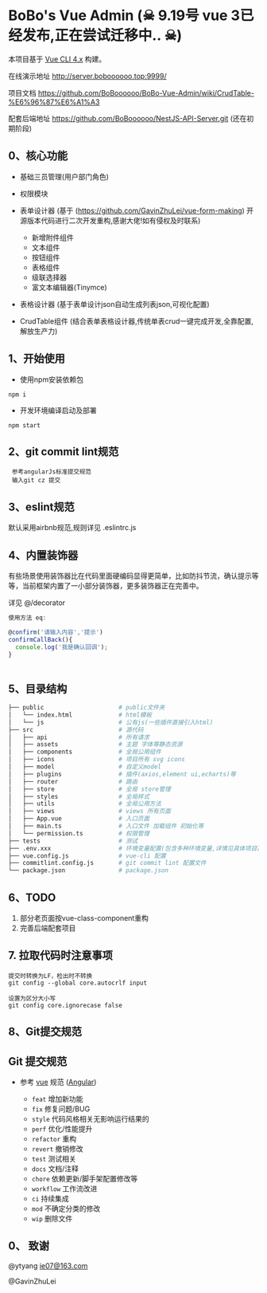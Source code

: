 # BoBo's Vue Admin (☠ 9.19号 vue 3已经发布,正在尝试迁移中.. ☠)
本项目基于 [Vue CLI 4.x](https://cli.vuejs.org/config/) 构建。

在线演示地址 http://server.boboooooo.top:9999/

项目文档 https://github.com/BoBoooooo/BoBo-Vue-Admin/wiki/CrudTable-%E6%96%87%E6%A1%A3 

配套后端地址 https://github.com/BoBoooooo/NestJS-API-Server.git (还在初期阶段)


## 0、核心功能

* 基础三员管理(用户部门角色)

* 权限模块

* 表单设计器 (基于 (https://github.com/GavinZhuLei/vue-form-making) 开源版本代码进行二次开发重构,感谢大佬!如有侵权及时联系)
  * 新增附件组件
  * 文本组件
  * 按钮组件
  * 表格组件
  * 级联选择器
  * 富文本编辑器(Tinymce)
* 表格设计器 (基于表单设计json自动生成列表json,可视化配置)
* CrudTable组件 (结合表单表格设计器,传统单表crud一键完成开发,全靠配置,解放生产力)


## 1、开始使用
* 使用npm安装依赖包
```
npm i
```
* 开发环境编译启动及部署
```
npm start   
````

## 2、git commit lint规范
```
 参考angularJs标准提交规范
 输入git cz 提交
```

## 3、eslint规范

默认采用airbnb规范,规则详见 .eslintrc.js

## 4、内置装饰器
有些场景使用装饰器比在代码里面硬编码显得更简单，比如防抖节流，确认提示等等，当前框架内置了一小部分装饰器，更多装饰器正在完善中。

详见 @/decorator

``` javascript
使用方法 eq:

@confirm('请输入内容','提示')
confirmCallBack(){
  console.log('我是确认回调');
}
 
```

## 5、目录结构

```bash
├── public                     # public文件夹
│   └── index.html             # html模板
│   └── js                     # 公有js(一些插件直接引入html)
├── src                        # 源代码
│   ├── api                    # 所有请求
│   ├── assets                 # 主题 字体等静态资源
│   ├── components             # 全局公用组件
│   ├── icons                  # 项目所有 svg icons
│   ├── model                  # 自定义model
│   ├── plugins                # 插件(axios,element ui,echarts)等
│   ├── router                 # 路由
│   ├── store                  # 全局 store管理
│   ├── styles                 # 全局样式
│   ├── utils                  # 全局公用方法
│   ├── views                  # views 所有页面
│   ├── App.vue                # 入口页面
│   ├── main.ts                # 入口文件 加载组件 初始化等
│   └── permission.ts          # 权限管理
├── tests                      # 测试
├── .env.xxx                   # 环境变量配置(包含多种环境变量,详情见具体项目)
├── vue.config.js              # vue-cli 配置
├── commitlint.config.js       # git commit lint 配置文件
└── package.json               # package.json
```

## 6、TODO
1. 部分老页面按vue-class-component重构
2. 完善后端配套项目

## 7. 拉取代码时注意事项
```
提交时转换为LF，检出时不转换
git config --global core.autocrlf input
```
```
设置为区分大小写
git config core.ignorecase false
```

## 8、Git提交规范

## Git 提交规范

- 参考 [vue](https://github.com/vuejs/vue/blob/dev/.github/COMMIT_CONVENTION.md) 规范 ([Angular](https://github.com/conventional-changelog/conventional-changelog/tree/master/packages/conventional-changelog-angular))

  - `feat` 增加新功能
  - `fix` 修复问题/BUG
  - `style` 代码风格相关无影响运行结果的
  - `perf` 优化/性能提升
  - `refactor` 重构
  - `revert` 撤销修改
  - `test` 测试相关
  - `docs` 文档/注释
  - `chore` 依赖更新/脚手架配置修改等
  - `workflow` 工作流改进
  - `ci` 持续集成
  - `mod` 不确定分类的修改
  - `wip` 删除文件
## 0、 致谢
@ytyang <ie07@163.com> 

@GavinZhuLei
